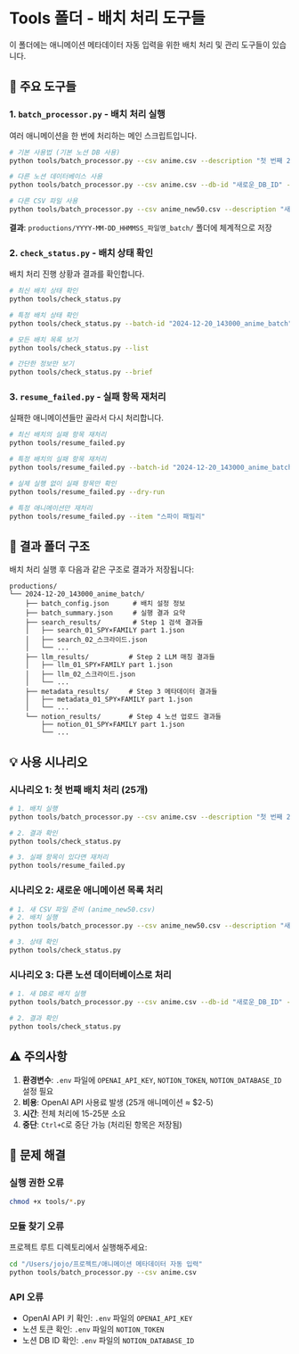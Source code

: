 # Tools 폴더 - 배치 처리 도구들

이 폴더에는 애니메이션 메타데이터 자동 입력을 위한 배치 처리 및 관리 도구들이 있습니다.

## 🚀 주요 도구들

### 1. `batch_processor.py` - 배치 처리 실행
여러 애니메이션을 한 번에 처리하는 메인 스크립트입니다.

```bash
# 기본 사용법 (기본 노션 DB 사용)
python tools/batch_processor.py --csv anime.csv --description "첫 번째 25개 애니메이션"

# 다른 노션 데이터베이스 사용
python tools/batch_processor.py --csv anime.csv --db-id "새로운_DB_ID" --description "새 데이터베이스 테스트"

# 다른 CSV 파일 사용
python tools/batch_processor.py --csv anime_new50.csv --description "새로운 50개 애니메이션"
```

**결과**: `productions/YYYY-MM-DD_HHMMSS_파일명_batch/` 폴더에 체계적으로 저장

### 2. `check_status.py` - 배치 상태 확인
배치 처리 진행 상황과 결과를 확인합니다.

```bash
# 최신 배치 상태 확인
python tools/check_status.py

# 특정 배치 상태 확인
python tools/check_status.py --batch-id "2024-12-20_143000_anime_batch"

# 모든 배치 목록 보기
python tools/check_status.py --list

# 간단한 정보만 보기
python tools/check_status.py --brief
```

### 3. `resume_failed.py` - 실패 항목 재처리
실패한 애니메이션들만 골라서 다시 처리합니다.

```bash
# 최신 배치의 실패 항목 재처리
python tools/resume_failed.py

# 특정 배치의 실패 항목 재처리
python tools/resume_failed.py --batch-id "2024-12-20_143000_anime_batch"

# 실제 실행 없이 실패 항목만 확인
python tools/resume_failed.py --dry-run

# 특정 애니메이션만 재처리
python tools/resume_failed.py --item "스파이 패밀리"
```

## 📁 결과 폴더 구조

배치 처리 실행 후 다음과 같은 구조로 결과가 저장됩니다:

```
productions/
└── 2024-12-20_143000_anime_batch/
    ├── batch_config.json      # 배치 설정 정보
    ├── batch_summary.json     # 실행 결과 요약
    ├── search_results/        # Step 1 검색 결과들
    │   ├── search_01_SPY×FAMILY part 1.json
    │   ├── search_02_스크라이드.json
    │   └── ...
    ├── llm_results/          # Step 2 LLM 매칭 결과들
    │   ├── llm_01_SPY×FAMILY part 1.json
    │   ├── llm_02_스크라이드.json
    │   └── ...
    ├── metadata_results/     # Step 3 메타데이터 결과들
    │   ├── metadata_01_SPY×FAMILY part 1.json
    │   └── ...
    └── notion_results/       # Step 4 노션 업로드 결과들
        ├── notion_01_SPY×FAMILY part 1.json
        └── ...
```

## 💡 사용 시나리오

### 시나리오 1: 첫 번째 배치 처리 (25개)
```bash
# 1. 배치 실행
python tools/batch_processor.py --csv anime.csv --description "첫 번째 25개 애니메이션"

# 2. 결과 확인
python tools/check_status.py

# 3. 실패 항목이 있다면 재처리
python tools/resume_failed.py
```

### 시나리오 2: 새로운 애니메이션 목록 처리
```bash
# 1. 새 CSV 파일 준비 (anime_new50.csv)
# 2. 배치 실행
python tools/batch_processor.py --csv anime_new50.csv --description "새로운 50개 애니메이션"

# 3. 상태 확인
python tools/check_status.py
```

### 시나리오 3: 다른 노션 데이터베이스로 처리
```bash
# 1. 새 DB로 배치 실행
python tools/batch_processor.py --csv anime.csv --db-id "새로운_DB_ID" --description "새 데이터베이스"

# 2. 결과 확인
python tools/check_status.py
```

## ⚠️ 주의사항

1. **환경변수**: `.env` 파일에 `OPENAI_API_KEY`, `NOTION_TOKEN`, `NOTION_DATABASE_ID` 설정 필요
2. **비용**: OpenAI API 사용료 발생 (25개 애니메이션 ≈ $2-5)
3. **시간**: 전체 처리에 15-25분 소요
4. **중단**: `Ctrl+C`로 중단 가능 (처리된 항목은 저장됨)

## 🔧 문제 해결

### 실행 권한 오류
```bash
chmod +x tools/*.py
```

### 모듈 찾기 오류
프로젝트 루트 디렉토리에서 실행해주세요:
```bash
cd "/Users/jojo/프로젝트/애니메이션 메타데이터 자동 입력"
python tools/batch_processor.py --csv anime.csv
```

### API 오류
- OpenAI API 키 확인: `.env` 파일의 `OPENAI_API_KEY`
- 노션 토큰 확인: `.env` 파일의 `NOTION_TOKEN`
- 노션 DB ID 확인: `.env` 파일의 `NOTION_DATABASE_ID`
